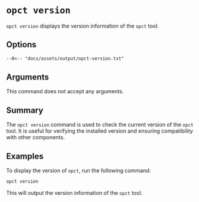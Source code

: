 # `opct version`

`opct version` displays the version information of the `opct` tool.

## Options

```txt
--8<-- "docs/assets/output/opct-version.txt"
```

## Arguments

This command does not accept any arguments.

## Summary

The `opct version` command is used to check the current version of the `opct` tool. It is useful for verifying the installed version and ensuring compatibility with other components.

## Examples

To display the version of `opct`, run the following command:

```sh
opct version
```

This will output the version information of the `opct` tool.
